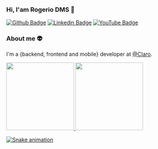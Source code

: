 ### Hi, I'am Rogerio DMS  👋

[![Github Badge](https://img.shields.io/badge/-Github-000?style=flat-square&logo=Github&logoColor=white&link=https://github.com/rogeriodms)](https://github.com/rogeriodms)
[![Linkedin Badge](https://img.shields.io/badge/-LinkedIn-blue?style=flat-square&logo=Linkedin&logoColor=white&link=https://www.linkedin.com/in/rogerio-della-maggiora-9748a4152/)](https://www.linkedin.com/in/rogerio-della-maggiora-9748a4152/)
[![YouTube Badge](https://img.shields.io/badge/-YouTube-ff0000?style=flat-square&labelColor=ff0000&logo=https://www.youtube.com/channel/UCvlB1PIL0LwXXbgrL113Uxw)](https://www.youtube.com/channel/UCvlB1PIL0LwXXbgrL113Uxw)
### About me :alien:
I'm a {backend, frontend and mobile} developer at [@Claro](https://www.claro.com.br/static/landing/novo_produtos/?gclid=CjwKCAjw3_KIBhA2EiwAaAAlimjw7KBurU3YE2xFXk4w6sgnrwFsouQAsZBsPsRYQoTn_I5HBgudehoCCDMQAvD_BwE&gclsrc=aw.ds).

<div>
<a href="https://github.com/rogeriodms">
<img height="180em" src="https://github-readme-stats.vercel.app/api/top-langs/?username=rogeriodms&layout=compact&langs_count=7&theme=dracula"/>
<img height="180em" src="https://github-readme-stats.vercel.app/api?username=rogeriodms&show_icons=true&theme=dracula&include_all_commits=true&count_private=true"/>
</div>

![Snake animation](https://github.com/rogeriodms/rogeriodms/blob/output/github-contribution-grid-snake.svg)
  
<!--
- [Blog](http://rogeriodella.com.br/#interests) ✍🏼 - I'm write about many things.
- [Website](http://rogeriodella.com.br/) 💻 - Working on it.

**rogeriodms/rogeriodms** is a ✨ _special_ ✨ repository because its `README.md` (this file) appears on your GitHub profile.

Here are some ideas to get you started:

- 🔭 I’m currently working on ...
- 🌱 I’m currently learning ...
- 👯 I’m looking to collaborate on ...
- 🤔 I’m looking for help with ...
- 💬 Ask me about ...
- 📫 How to reach me: ...
- 😄 Pronouns: ...
- ⚡ Fun fact: ...
-->
